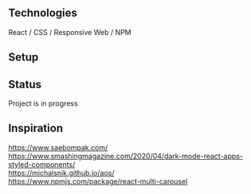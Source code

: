 ## Technologies
React / CSS / Responsive Web / NPM
## Setup
## Status
Project is in progress
## Inspiration
https://www.saebompak.com/
https://www.smashingmagazine.com/2020/04/dark-mode-react-apps-styled-components/<br />
https://michalsnik.github.io/aos/<br />
https://www.npmjs.com/package/react-multi-carousel
